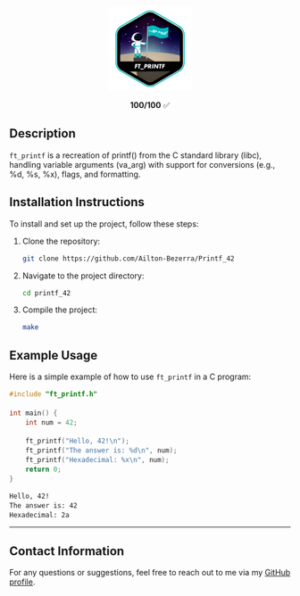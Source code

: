 <p align="center">
  <img src="https://github.com/Ailton-Bezerra/Ailton-Bezerra/blob/main/badges/ft_printfe.png" alt="libft 42 project badge"/>
<p align="center">
<p align="center">
  <strong>100/100</strong> ✅
</p>

## Description
`ft_printf` is a recreation of printf() from the C standard library (libc), handling variable arguments (va_arg) with support for conversions (e.g., %d, %s, %x), flags, and formatting.

## Installation Instructions
To install and set up the project, follow these steps:

1. Clone the repository:
   ```bash
   git clone https://github.com/Ailton-Bezerra/Printf_42
   ```

2. Navigate to the project directory:
   ```bash
   cd printf_42
   ```

3. Compile the project:
   ```bash
   make
   ```

## Example Usage

Here is a simple example of how to use `ft_printf` in a C program:

```c
#include "ft_printf.h"

int main() {
    int num = 42;

    ft_printf("Hello, 42!\n");
    ft_printf("The answer is: %d\n", num);
    ft_printf("Hexadecimal: %x\n", num);
    return 0;
}
```

```bash
Hello, 42!
The answer is: 42
Hexadecimal: 2a
```
---
## Contact Information
For any questions or suggestions, feel free to reach out to me via my [GitHub profile](https://github.com/Ailton-Bezerra).
